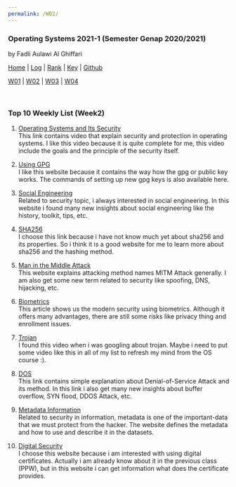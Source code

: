```yaml
---
permalink: /W02/
---
```


### **Operating Systems 2021-1 (Semester Genap 2020/2021)**

by Fadli Aulawi Al Ghiffari

[Home](https://fadlia68.github.io/os211/ "Home Page") | [Log](https://fadlia68.github.io/os211/TXT/mylog.txt) | [Rank](https://fadlia68.github.io/os211/TXT/myrank.txt) | [Key](https://fadlia68.github.io/os211/TXT/mypubkey.txt) | [Github](https://github.com/fadlia68/os211/)

[W01](https://fadlia68.github.io/os211/W01/) | [W02](https://fadlia68.github.io/os211/W02/) | [W03](https://fadlia68.github.io/os211/W03/) | [W04](https://fadlia68.github.io/os211/W04/)

<br>

### Top 10 Weekly List (Week2)

1. [Operating Systems and Its Security][1]<br>
This link contains video that explain security and protection in operating systems. I like this video because it is quite complete for me, this video include the goals and the principle of the security itself.

2. [Using GPG][2]<br>
I like this website because it contains the way how the gpg or public key works. The commands of setting up new gpg keys is also available here.

3. [Social Engineering][3]<br>
Related to security topic, i always interested in social engineering. In this website i found many new insights about social engineering like the history, toolkit, tips, etc.

4. [SHA256][4]<br>
I choose this link because i have not know much yet about sha256 and its properties. So i think it is a good website for me to learn more about sha256 and the hashing method.

5. [Man in the Middle Attack][5]<br>
This website explains attacking method names MITM Attack generally. I am also get some new term related to security like spoofing, DNS, hijacking, etc.

6. [Biometrics][6]<br>
This article shows us the modern security using biometrics. Although it offers many advantages, there are still some risks like privacy thing and enrollment issues.

7. [Trojan][7]<br>
I found this video when i was googling about trojan. Maybe i need to put some video like this in all of my list to refresh my mind from the OS course :).

8. [DOS][8]<br>
This link contains simple explanation about Denial-of-Service Attack and its method. In this link i also get many new insights about buffer overflow, SYN flood, DDOS Attack, etc.
 
9. [Metadata Information][9]<br>
Related to security in information, metadata is one of the important-data that we must protect from the hacker. The website defines the metadata and how to use and describe it in the datasets.

10. [Digital Security][10]<br>
I choose this website because i am interested with using digital certificates. Actually i am already know about it in the previous class (PPW), but in this website i can get information what does the certificate provides.

[1]: https://www.youtube.com/watch?v=DKb7KhfoZmU
[2]: https://www.digitalocean.com/community/tutorials/how-to-use-gpg-to-encrypt-and-sign-messages
[3]: https://www.csoonline.com/article/2124681/what-is-social-engineering.html
[4]: https://www.thesslstore.com/blog/difference-sha-1-sha-2-sha-256-hash-algorithms/
[5]: https://www.imperva.com/learn/application-security/man-in-the-middle-attack-mitm/
[6]: https://www.nedapsecurity.com/insight/biometric-security/
[7]: https://www.youtube.com/watch?v=LSgk7ctw1HY
[8]: https://www.paloaltonetworks.com/cyberpedia/what-is-a-denial-of-service-attack-dos
[9]: https://www.opendatasoft.com/blog/2016/08/25/what-is-metadata-and-why-is-it-important-data
[10]: https://www.comodo.com/resources/small-business/digital-certificates.php
